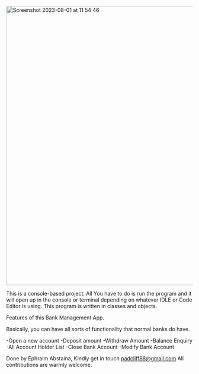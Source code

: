 
<img width="752" alt="Screenshot 2023-08-01 at 11 54 46" src="https://github.com/Abstaina44/Bank-Management-App/assets/48015890/8882e63c-746c-437c-991f-521a340e2101">

This is a console-based project. All You have to do is run the program and it will open up in the console or terminal depending on whatever IDLE or Code Editor is using. This program is written in classes and objects. 

Features of this Bank Management App.

Basically, you can have all sorts of functionality that normal banks do have.

-Open a new account
-Deposit amount
-Withdraw Amount
-Balance Enquiry
-All Account Holder List
-Close Bank Account
-Modify Bank Account

Done by Ephraim Abstaina,
Kindly get in touch padcliff88@gmail.com
All contributions are warmly welcome.

